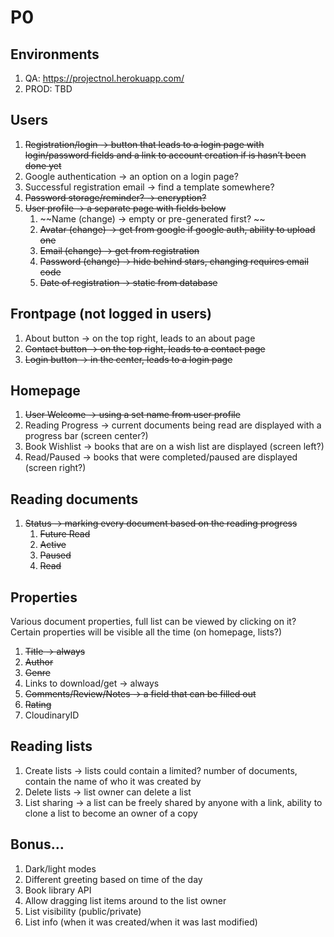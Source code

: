 # P0
## Environments

1. QA: https://projectnol.herokuapp.com/
2. PROD: TBD

## Users

1. ~~Registration/login -> button that leads to a login page with login/password fields and a link to account creation if is hasn’t been done yet~~
2. Google authentication -> an option on a login page?
3. Successful registration email -> find a template somewhere?
4. ~~Password storage/reminder? -> encryption?~~
5. ~~User profile -> a separate page with fields below~~
	1. ~~Name (change) -> empty or pre-generated first? ~~
	2. ~~Avatar (change) -> get from google if google auth, ability to upload one~~
	3. ~~Email (change) -> get from registration~~
	4. ~~Password (change) -> hide behind stars, changing requires email code~~
	5. ~~Date of registration -> static from database~~

## Frontpage (not logged in users)

1. About button -> on the top right, leads to an about page
2. ~~Contact button -> on the top right, leads to a contact page~~
3. ~~Login button -> in the center, leads to a login page~~

## Homepage

1. ~~User Welcome -> using a set name from user profile~~
2. Reading Progress -> current documents being read are displayed with a progress bar (screen center?)
3. Book Wishlist -> books that are on a wish list are displayed (screen left?)
4. Read/Paused -> books that were completed/paused are displayed (screen right?)

## Reading documents

1. ~~Status -> marking every document based on the reading progress~~
	1. ~~Future Read~~
	2. ~~Active~~
	3. ~~Paused~~
	4. ~~Read~~

## Properties

Various document properties, full list can be viewed by clicking on it? Certain properties will be visible all the time (on homepage, lists?)

1. ~~Title -> always~~
2. ~~Author~~
3. ~~Genre~~
4. Links to download/get -> always
5. ~~Comments/Review/Notes -> a field that can be filled out~~
6. ~~Rating~~
7. CloudinaryID

## Reading lists

1. Create lists -> lists could contain a limited? number of documents, contain the name of who it was created by
2. Delete lists -> list owner can delete a list
3. List sharing -> a list can be freely shared by anyone with a link, ability to clone a list to become an owner of a copy

## Bonus…

1. Dark/light modes
2. Different greeting based on time of the day
3. Book library API
4. Allow dragging list items around to the list owner
5. List visibility (public/private)
6. List info (when it was created/when it was last modified)
